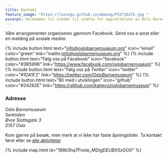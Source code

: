 ```yaml
---
title: Kontakt
feature_image: "https://lassegs.github.io/obmimg/P5271027b.jpg "
excerpt: Velkommen til stedet til støtte for opprettelsen av Oslo Barnemuseum!
---
```

Våre arrangementer organiseres gjennom Facebook. Send oss e-post eller en melding på sosiale medier. 

 {% include button.html text="info@oslobarnemuseum.org" icon="email" color="green" link="mailto:info@oslobarnemuseum.org" %}  {% include button.html text="Følg oss på Facebook" icon="facebook" color="#3B5998" link="https://www.facebook.com/oslobarnemuseum" %} {% include button.html text="Følg oss på Twitter" icon="twitter" color="#1DA1F2" link="https://twitter.com/OsloBarnemuseum" %}  {% include button.html text="Bli med i utviklingen" icon="github" color="#24292E" link="https://github.com/katieco/oslobarnemuseum" %}


### Adresse

*Oslo Barnemuseum \
Sentralen \
Øvre Slottsgate 3 \
0157 Oslo*

Kom gjerne på besøk, men merk at vi ikke har faste åpningstider. Ta kontakt først eller se [alle aktiviteter](https://www.facebook.com/pg/oslobarnemuseum/events)

{% include map.html id="188k5hq7Fnote_MDtgDEUBX5zGO0" %}